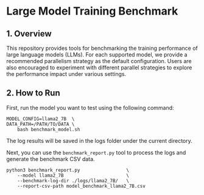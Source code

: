 # Large Model Training Benchmark
## 1. Overview
This repository provides tools for benchmarking the training performance of large language models (LLMs). For each supported model, we provide a recommended parallelism strategy as the default configuration. Users are also encouraged to experiment with different parallel strategies to explore the performance impact under various settings.


## 2. How to Run

First, run the model you want to test using the following command:
```
MODEL_CONFIG=llama2_7B  \
DATA_PATH=/PATH/TO/DATA \
    bash benchmark_model.sh
```
The log results will be saved in the logs folder under the current directory.

Next, you can use the `benchmark_report.py` tool to process the logs and generate the benchmark CSV data.
```
python3 benchmark_report.py                 \
    --model llama2_7B                       \
    --benchmark-log-dir ./logs/llama2_7B/   \
    --report-csv-path model_benchmark_llama2_7B.csv

```
